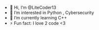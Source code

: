 - 👋 Hi, I’m @LiteCoder13
- 👀 I’m interested in Python , Cybersecurity
- 🌱 I’m currently learning C++
- ⚡ Fun fact: I love 2 code <3

<!---
LiteCoder13/LiteCoder13 is a ✨ special ✨ repository because its `README.md` (this file) appears on your GitHub profile.
You can click the Preview link to take a look at your changes.
--->
